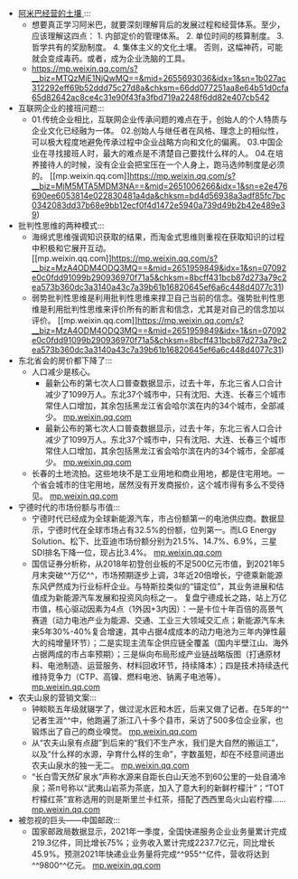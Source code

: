 - [ 阿米巴经营的土壤 ](https://mp.weixin.qq.com/s?__biz=MTQzMjE1NjQwMQ==&mid=2655693036&idx=1&sn=1b027ac312292eff69b52ddd75c27d8a&chksm=66dd077251aa8e64b51d0cfa65d82642ac8ce4c31e90f43fa3fbd719a2248f6dd82e407cb542) :::
    - 想要真正学习阿米巴，就要深刻理解背后的发展过程和经营体系。至少，应该理解这四点：      1. 内部定价的管理体系。      2. 单位时间的核算制度。      3. 哲学共有的奖励制度。      4. 集体主义的文化土壤。      否则，这幅神药，可能就会变成毒药。或者，成为企业洗脑的工具。
    - [ https://mp.weixin.qq.com/s?__biz=MTQzMjE1NjQwMQ==&mid=2655693036&idx=1&sn=1b027ac312292eff69b52ddd75c27d8a&chksm=66dd077251aa8e64b51d0cfa65d82642ac8ce4c31e90f43fa3fbd719a2248f6dd82e407cb542 ](https://www.diigo.com/outliner/diigo_items/904019/12128769/596975943?key=34d57b46e1)
- 互联网企业的接班问题:::
    -   01.传统企业相比，互联网企业传承问题的难点在于，创始人的个人特质与企业文化已经融为一体。   02.创始人与继任者在风格、理念上的相似性，可以极大程度地避免传承过程中企业战略方向和文化的偏离。   03.中国企业在寻找接班人时，最大的难点是不清楚自己要找什么样的人。   04.在培养接待人的时候，没有企业会把宝压在一个人身上，跑马选帅制度是必须的。  [[mp.weixin.qq.com]]https://mp.weixin.qq.com/s?__biz=MjM5MTA5MDM3NA==&mid=2651006266&idx=1&sn=e2e476690ee6053814e022830481a4da&chksm=bd4d56938a3adf85fc7bc0342083dd37b68e9bb12ecf0f4d1472e5940a739d49b2b42e489e39)
- 批判性思维的两种模式:::
    -  海绵式思维强调知识获取的结果，而淘金式思维则重视在获取知识的过程中积极和它展开互动。  [[mp.weixin.qq.com]]https://mp.weixin.qq.com/s?__biz=MzA4ODM4ODQ3MQ==&mid=2651959849&idx=1&sn=07092e0c0fdd91099b290936970f71a5&chksm=8bcff431bcb87d273a79c2ea573b360dc3a3140a43c7a39b61b16820645ef6a6c448d4077c31)
    -  弱势批判性思维是利用批判性思维来捍卫自己当前的信念。强势批判性思维是利用批判性思维来评价所有的断言和信念，尤其是对自己的信念加以评价。  [[mp.weixin.qq.com]]https://mp.weixin.qq.com/s?__biz=MzA4ODM4ODQ3MQ==&mid=2651959849&idx=1&sn=07092e0c0fdd91099b290936970f71a5&chksm=8bcff431bcb87d273a79c2ea573b360dc3a3140a43c7a39b61b16820645ef6a6c448d4077c31)
- 东北省会的房价都下降了:::
    -  人口减少是核心。
        - 最新公布的第七次人口普查数据显示，过去十年，东北三省人口合计减少了1099万人。东北37个城市中，只有沈阳、大连、长春三个城市常住人口增加，其余包括黑龙江省会哈尔滨在内的34个城市，全部减少。  [mp.weixin.qq.com](https://mp.weixin.qq.com/s?__biz=MjM5Nzc3ODkyMA==&amp;mid=2650264960&amp;idx=1&amp;sn=04ab84040d7df0b0e7bc96898a2d8102&amp;chksm=bed7b10789a03811cfaa2405f340e54c74c5bb850691ecee4489b93d8c0ebcc772697aafc305&amp;&amp;xtrack=1&amp;scene=90&amp;subscene=93&amp;sessionid=1624950832&amp;clicktime=1624950949&amp;enterid=1624950949)
        -  最新公布的第七次人口普查数据显示，过去十年，东北三省人口合计减少了1099万人。东北37个城市中，只有沈阳、大连、长春三个城市常住人口增加，其余包括黑龙江省会哈尔滨在内的34个城市，全部减少。  [mp.weixin.qq.com](https://mp.weixin.qq.com/s?__biz=MjM5Nzc3ODkyMA==&mid=2650264960&idx=1&sn=04ab84040d7df0b0e7bc96898a2d8102&chksm=bed7b10789a03811cfaa2405f340e54c74c5bb850691ecee4489b93d8c0ebcc772697aafc305&&xtrack=1&scene=90&subscene=93&sessionid=1624950832&clicktime=1624950949&enterid=1624950949)
    -  长春的土地流拍。这些地块不是工业用地和商业用地，都是住宅用地。一个省会城市的住宅用地，居然没有开发商报价，这个城市得有多么不受待见。  [mp.weixin.qq.com](https://mp.weixin.qq.com/s?__biz=MjM5Nzc3ODkyMA==&mid=2650264960&idx=1&sn=04ab84040d7df0b0e7bc96898a2d8102&chksm=bed7b10789a03811cfaa2405f340e54c74c5bb850691ecee4489b93d8c0ebcc772697aafc305&&xtrack=1&scene=90&subscene=93&sessionid=1624950832&clicktime=1624950949&enterid=1624950949)
- 宁德时代的市场份额与市值:::
    -  宁德时代已经成为全球新能源汽车，市占份额第一的电池供应商。数据显示，宁德时代在全球市场占有32.5%的份额，位列第一。而LG Energy Solution、松下、比亚迪市场份额分别为21.5%、14.7%、6.9%，三星SDI排名下降一位，现占比3.4%。  [mp.weixin.qq.com](https://mp.weixin.qq.com/s?__biz=MzA5MDEzNjQwMA==&mid=2655407036&idx=1&sn=06b4b689f8b34ff358eda94f0ed30dfb&chksm=8ba2a183bcd52895c48e8e4682dde6d3e0ec1182895f2ca6e101e26a1a31e5ecb03092649d0a)
    -  国信证券分析称，从2018年初登创业板的不足500亿元市值，到2021年5月末突破^^万亿^^，市场预期逐步上调，3年近20倍增长，宁德乘新能源东风俨然成为行业标杆企业。与特斯拉类似的“锚定位”，其业务进展和估值成为新能源汽车发展和投资风向标之一。 复盘宁德成长之路，站上万亿市值，核心驱动因素为4点（1外因+3内因）：一是卡位十年百倍的高景气赛道（动力电池产业为能源、交通、工业三大领域交汇点；新能源汽车未来5年30%-40%复合增速，其中占据4成成本的动力电池为三年内弹性最大的纯增量环节）；二是实现主流车企供应链全覆盖（国内半壁江山、海外占据两成的市占率预期）；三是纵向布局形成产业链战略版图（打通原材料、电池制造、运营服务、材料回收环节，持续降本）；四是技术持续迭代维持竞争力（CTP、高镍、燃料电池、钠离子电池等）。  [mp.weixin.qq.com](https://mp.weixin.qq.com/s?__biz=MzA5MDEzNjQwMA==&mid=2655407036&idx=1&sn=06b4b689f8b34ff358eda94f0ed30dfb&chksm=8ba2a183bcd52895c48e8e4682dde6d3e0ec1182895f2ca6e101e26a1a31e5ecb03092649d0a)
- 农夫山泉的营销文案:::
    -  钟睒睒五年级就辍学了，做过泥水匠和木匠，后来又做了记者。在5年的^^记者生涯^^中，他跑遍了浙江八十多个县市，采访了500多位企业家，也锻炼出了自己的商业嗅觉。  [mp.weixin.qq.com](https://mp.weixin.qq.com/s?__biz=MTA3NDI5ODU0MQ==&mid=2655890732&idx=1&sn=3c759cb9eedd143953a272e1f131c3d4&chksm=738e84ee44f90df888c1950c5510a2931f269ab41aeaf526e3ec7e865c9a150896c67e077270)
    -  从“农夫山泉有点甜”到后来的“我们不生产水，我们是大自然的搬运工”，以及“什么样的水源，孕育什么样的生命”，字数虽短，却在不经意间道出农夫山泉水的独一无二。  [mp.weixin.qq.com](https://mp.weixin.qq.com/s?__biz=MTA3NDI5ODU0MQ==&mid=2655890732&idx=1&sn=3c759cb9eedd143953a272e1f131c3d4&chksm=738e84ee44f90df888c1950c5510a2931f269ab41aeaf526e3ec7e865c9a150896c67e077270)
    -  “长白雪天然矿泉水”声称水源来自距长白山天池不到60公里的一处自涌冷泉；茶π号称以“武夷山岩茶为茶底，加入了意大利的新鲜柠檬汁”；“TOT柠檬红茶”宣称选用的则是斯里兰卡红茶，搭配了西西里岛火山岩柠檬……  [mp.weixin.qq.com](https://mp.weixin.qq.com/s?__biz=MTA3NDI5ODU0MQ==&mid=2655890732&idx=1&sn=3c759cb9eedd143953a272e1f131c3d4&chksm=738e84ee44f90df888c1950c5510a2931f269ab41aeaf526e3ec7e865c9a150896c67e077270)
- 被忽视的巨头——中国邮政:::
    -  国家邮政局数据显示，2021年一季度，全国快递服务企业业务量累计完成219.3亿件，同比增长75%；业务收入累计完成2237.7亿元，同比增长45.9%。预测2021年快递业业务量将完成^^955^^亿件，营收将达到^^9800^^亿元。  [mp.weixin.qq.com](https://mp.weixin.qq.com/s?__biz=MzA5MDEzNjQwMA==&mid=2655406981&idx=1&sn=ce1663e7c893291dcae6f5ec65d026b0&chksm=8ba2a1babcd528ac37e6b80f69307936e31f1e548c5f1d13fdb1921fa2d17859014eab2d5347)
